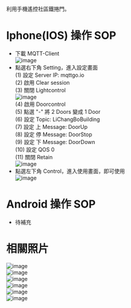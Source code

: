 利用手機遙控社區鐵捲門。  

# Iphone(IOS) 操作 SOP  
* 下載 MQTT-Client  
![image](https://github.com/Chihhao/esp32_door_mqtt/blob/main/image/p1.png)  
* 點選右下角 Setting，進入設定畫面  
(1) 設定 Server IP: mqttgo.io  
(2) 啟用 Clear session  
(3) 關閉 Lightcontrol  
![image](https://github.com/Chihhao/esp32_door_mqtt/blob/main/image/p2.png)  
(4) 啟用 Doorcontrol  
(5) 點選 "-" 將 2 Doors 變成 1 Door  
(6) 設定 Topic: LiChangBoBuilding  
(7) 設定 上 Message: DoorUp  
(8) 設定 停 Message: DoorStop  
(9) 設定 下 Message: DoorDown  
(10) 設定 QOS 0  
(11) 關閉 Retain    
![image](https://github.com/Chihhao/esp32_door_mqtt/blob/main/image/p3.png)  
* 點選左下角 Control，進入使用畫面，即可使用  
![image](https://github.com/Chihhao/esp32_door_mqtt/blob/main/image/p4.png)  
  
# Android 操作 SOP   
* 待補充  

# 相關照片  
![image](https://github.com/Chihhao/esp32_door_mqtt/blob/main/image/p003.jpg)  
![image](https://github.com/Chihhao/esp32_door_mqtt/blob/main/image/p002.png)  
![image](https://github.com/Chihhao/esp32_door_mqtt/blob/main/image/IMG_7055.jpg)  
![image](https://github.com/Chihhao/esp32_door_mqtt/blob/main/image/IMG_7067.jpg)  
![image](https://github.com/Chihhao/esp32_door_mqtt/blob/main/image/IMG_7068.jpg)  
![image](https://github.com/Chihhao/esp32_door_mqtt/blob/main/image/p001.png)  


